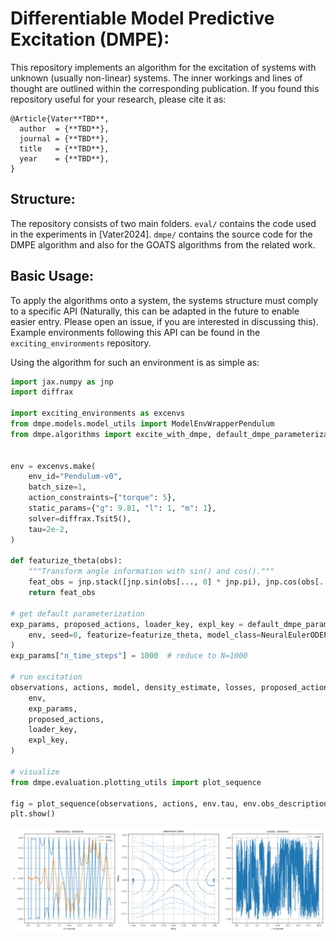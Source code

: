 # Differentiable Model Predictive Excitation (DMPE):

This repository implements an algorithm for the excitation of systems with unknown (usually non-linear) systems.
The inner workings and lines of thought are outlined within the corresponding publication.
If you found this repository useful for your research, please cite it as:

```
@Article{Vater**TBD**,
  author  = {**TBD**},
  journal = {**TBD**},
  title   = {**TBD**},
  year    = {**TBD**},
}
```

## Structure:

The repository consists of two main folders. `eval/` contains the code used in the experiments in [Vater2024]. `dmpe/` contains the source code for the DMPE algorithm and also for the GOATS algorithms from the related work.


## Basic Usage:

To apply the algorithms onto a system, the systems structure must comply to a specific API (Naturally, this can be adapted in the future to enable easier entry. Please open an issue, if you are interested in discussing this). Example environments following this API can be found in the `exciting_environments` repository.

Using the algorithm for such an environment is as simple as:

```py
import jax.numpy as jnp
import diffrax

import exciting_environments as excenvs
from dmpe.models.model_utils import ModelEnvWrapperPendulum
from dmpe.algorithms import excite_with_dmpe, default_dmpe_parameterization


env = excenvs.make(
    env_id="Pendulum-v0",
    batch_size=1,
    action_constraints={"torque": 5},
    static_params={"g": 9.81, "l": 1, "m": 1},
    solver=diffrax.Tsit5(),
    tau=2e-2,
)

def featurize_theta(obs):
    """Transform angle information with sin() and cos()."""
    feat_obs = jnp.stack([jnp.sin(obs[..., 0] * jnp.pi), jnp.cos(obs[..., 0] * jnp.pi), obs[..., 1]], axis=-1)
    return feat_obs

# get default parameterization
exp_params, proposed_actions, loader_key, expl_key = default_dmpe_parameterization(
    env, seed=0, featurize=featurize_theta, model_class=NeuralEulerODEPendulum
)
exp_params["n_time_steps"] = 1000  # reduce to N=1000

# run excitation
observations, actions, model, density_estimate, losses, proposed_actions = excite_with_dmpe(
    env,
    exp_params,
    proposed_actions,
    loader_key,
    expl_key,
)

# visualize
from dmpe.evaluation.plotting_utils import plot_sequence

fig = plot_sequence(observations, actions, env.tau, env.obs_description, env.action_description)
plt.show()
```
![example_trajectory_pendulum](fig/simple_example_pendulum.png)
